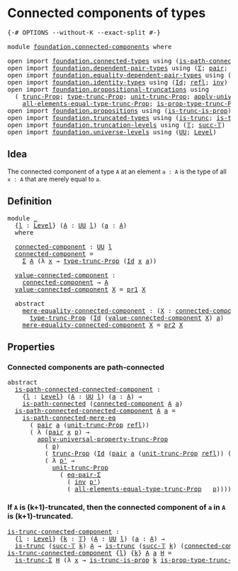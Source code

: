 # Connected components of types

<pre class="Agda"><a id="42" class="Symbol">{-#</a> <a id="46" class="Keyword">OPTIONS</a> <a id="54" class="Pragma">--without-K</a> <a id="66" class="Pragma">--exact-split</a> <a id="80" class="Symbol">#-}</a>

<a id="85" class="Keyword">module</a> <a id="92" href="foundation.connected-components.html" class="Module">foundation.connected-components</a> <a id="124" class="Keyword">where</a>

<a id="131" class="Keyword">open</a> <a id="136" class="Keyword">import</a> <a id="143" href="foundation.connected-types.html" class="Module">foundation.connected-types</a> <a id="170" class="Keyword">using</a> <a id="176" class="Symbol">(</a><a id="177" href="foundation.connected-types.html#1684" class="Function">is-path-connected</a><a id="194" class="Symbol">;</a> <a id="196" href="foundation.connected-types.html#2290" class="Function">is-path-connected-mere-eq</a><a id="221" class="Symbol">)</a>
<a id="223" class="Keyword">open</a> <a id="228" class="Keyword">import</a> <a id="235" href="foundation.dependent-pair-types.html" class="Module">foundation.dependent-pair-types</a> <a id="267" class="Keyword">using</a> <a id="273" class="Symbol">(</a><a id="274" href="foundation-core.dependent-pair-types.html#502" class="Record">Σ</a><a id="275" class="Symbol">;</a> <a id="277" href="foundation-core.dependent-pair-types.html#575" class="InductiveConstructor">pair</a><a id="281" class="Symbol">;</a> <a id="283" href="foundation-core.dependent-pair-types.html#592" class="Field">pr1</a><a id="286" class="Symbol">;</a> <a id="288" href="foundation-core.dependent-pair-types.html#604" class="Field">pr2</a><a id="291" class="Symbol">)</a>
<a id="293" class="Keyword">open</a> <a id="298" class="Keyword">import</a> <a id="305" href="foundation.equality-dependent-pair-types.html" class="Module">foundation.equality-dependent-pair-types</a> <a id="346" class="Keyword">using</a> <a id="352" class="Symbol">(</a><a id="353" href="foundation.equality-dependent-pair-types.html#1372" class="Function">eq-pair-Σ</a><a id="362" class="Symbol">)</a>
<a id="364" class="Keyword">open</a> <a id="369" class="Keyword">import</a> <a id="376" href="foundation.identity-types.html" class="Module">foundation.identity-types</a> <a id="402" class="Keyword">using</a> <a id="408" class="Symbol">(</a><a id="409" href="foundation-core.identity-types.html#1754" class="Datatype">Id</a><a id="411" class="Symbol">;</a> <a id="413" href="foundation-core.identity-types.html#1807" class="InductiveConstructor">refl</a><a id="417" class="Symbol">;</a> <a id="419" href="foundation-core.identity-types.html#2716" class="Function">inv</a><a id="422" class="Symbol">)</a>
<a id="424" class="Keyword">open</a> <a id="429" class="Keyword">import</a> <a id="436" href="foundation.propositional-truncations.html" class="Module">foundation.propositional-truncations</a> <a id="473" class="Keyword">using</a>
  <a id="481" class="Symbol">(</a> <a id="483" href="foundation.propositional-truncations.html#2510" class="Function">trunc-Prop</a><a id="493" class="Symbol">;</a> <a id="495" href="foundation.propositional-truncations.html#2012" class="Function">type-trunc-Prop</a><a id="510" class="Symbol">;</a> <a id="512" href="foundation.propositional-truncations.html#2096" class="Function">unit-trunc-Prop</a><a id="527" class="Symbol">;</a> <a id="529" href="foundation.propositional-truncations.html#5581" class="Function">apply-universal-property-trunc-Prop</a><a id="564" class="Symbol">;</a>
    <a id="570" href="foundation.propositional-truncations.html#2317" class="Function">all-elements-equal-type-trunc-Prop</a><a id="604" class="Symbol">;</a> <a id="606" href="foundation.propositional-truncations.html#2191" class="Function">is-prop-type-trunc-Prop</a><a id="629" class="Symbol">)</a>
<a id="631" class="Keyword">open</a> <a id="636" class="Keyword">import</a> <a id="643" href="foundation.propositions.html" class="Module">foundation.propositions</a> <a id="667" class="Keyword">using</a> <a id="673" class="Symbol">(</a><a id="674" href="foundation.propositions.html#966" class="Function">is-trunc-is-prop</a><a id="690" class="Symbol">)</a>
<a id="692" class="Keyword">open</a> <a id="697" class="Keyword">import</a> <a id="704" href="foundation.truncated-types.html" class="Module">foundation.truncated-types</a> <a id="731" class="Keyword">using</a> <a id="737" class="Symbol">(</a><a id="738" href="foundation-core.truncated-types.html#1728" class="Function">is-trunc</a><a id="746" class="Symbol">;</a> <a id="748" href="foundation-core.truncated-types.html#5746" class="Function">is-trunc-Σ</a><a id="758" class="Symbol">)</a>
<a id="760" class="Keyword">open</a> <a id="765" class="Keyword">import</a> <a id="772" href="foundation.truncation-levels.html" class="Module">foundation.truncation-levels</a> <a id="801" class="Keyword">using</a> <a id="807" class="Symbol">(</a><a id="808" href="foundation-core.truncation-levels.html#382" class="Datatype">𝕋</a><a id="809" class="Symbol">;</a> <a id="811" href="foundation-core.truncation-levels.html#419" class="InductiveConstructor">succ-𝕋</a><a id="817" class="Symbol">)</a>
<a id="819" class="Keyword">open</a> <a id="824" class="Keyword">import</a> <a id="831" href="foundation.universe-levels.html" class="Module">foundation.universe-levels</a> <a id="858" class="Keyword">using</a> <a id="864" class="Symbol">(</a><a id="865" href="foundation-core.universe-levels.html#222" class="Primitive">UU</a><a id="867" class="Symbol">;</a> <a id="869" href="Agda.Primitive.html#597" class="Postulate">Level</a><a id="874" class="Symbol">)</a>
</pre>
## Idea

The connected component of a type `A` at an element `a : A` is the type of all `x : A` that are merely equal to `a`.

## Definition

<pre class="Agda"><a id="1031" class="Keyword">module</a> <a id="1038" href="foundation.connected-components.html#1038" class="Module">_</a>
  <a id="1042" class="Symbol">{</a><a id="1043" href="foundation.connected-components.html#1043" class="Bound">l</a> <a id="1045" class="Symbol">:</a> <a id="1047" href="Agda.Primitive.html#597" class="Postulate">Level</a><a id="1052" class="Symbol">}</a> <a id="1054" class="Symbol">(</a><a id="1055" href="foundation.connected-components.html#1055" class="Bound">A</a> <a id="1057" class="Symbol">:</a> <a id="1059" href="foundation-core.universe-levels.html#222" class="Primitive">UU</a> <a id="1062" href="foundation.connected-components.html#1043" class="Bound">l</a><a id="1063" class="Symbol">)</a> <a id="1065" class="Symbol">(</a><a id="1066" href="foundation.connected-components.html#1066" class="Bound">a</a> <a id="1068" class="Symbol">:</a> <a id="1070" href="foundation.connected-components.html#1055" class="Bound">A</a><a id="1071" class="Symbol">)</a>
  <a id="1075" class="Keyword">where</a>

  <a id="1084" href="foundation.connected-components.html#1084" class="Function">connected-component</a> <a id="1104" class="Symbol">:</a> <a id="1106" href="foundation-core.universe-levels.html#222" class="Primitive">UU</a> <a id="1109" href="foundation.connected-components.html#1043" class="Bound">l</a>
  <a id="1113" href="foundation.connected-components.html#1084" class="Function">connected-component</a> <a id="1133" class="Symbol">=</a>
    <a id="1139" href="foundation-core.dependent-pair-types.html#502" class="Record">Σ</a> <a id="1141" href="foundation.connected-components.html#1055" class="Bound">A</a> <a id="1143" class="Symbol">(λ</a> <a id="1146" href="foundation.connected-components.html#1146" class="Bound">x</a> <a id="1148" class="Symbol">→</a> <a id="1150" href="foundation.propositional-truncations.html#2012" class="Function">type-trunc-Prop</a> <a id="1166" class="Symbol">(</a><a id="1167" href="foundation-core.identity-types.html#1754" class="Datatype">Id</a> <a id="1170" href="foundation.connected-components.html#1146" class="Bound">x</a> <a id="1172" href="foundation.connected-components.html#1066" class="Bound">a</a><a id="1173" class="Symbol">))</a>

  <a id="1179" href="foundation.connected-components.html#1179" class="Function">value-connected-component</a> <a id="1205" class="Symbol">:</a>
    <a id="1211" href="foundation.connected-components.html#1084" class="Function">connected-component</a> <a id="1231" class="Symbol">→</a> <a id="1233" href="foundation.connected-components.html#1055" class="Bound">A</a>
  <a id="1237" href="foundation.connected-components.html#1179" class="Function">value-connected-component</a> <a id="1263" href="foundation.connected-components.html#1263" class="Bound">X</a> <a id="1265" class="Symbol">=</a> <a id="1267" href="foundation-core.dependent-pair-types.html#592" class="Field">pr1</a> <a id="1271" href="foundation.connected-components.html#1263" class="Bound">X</a>

  <a id="1276" class="Keyword">abstract</a>
    <a id="1289" href="foundation.connected-components.html#1289" class="Function">mere-equality-connected-component</a> <a id="1323" class="Symbol">:</a> <a id="1325" class="Symbol">(</a><a id="1326" href="foundation.connected-components.html#1326" class="Bound">X</a> <a id="1328" class="Symbol">:</a> <a id="1330" href="foundation.connected-components.html#1084" class="Function">connected-component</a><a id="1349" class="Symbol">)</a> <a id="1351" class="Symbol">→</a>
      <a id="1359" href="foundation.propositional-truncations.html#2012" class="Function">type-trunc-Prop</a> <a id="1375" class="Symbol">(</a><a id="1376" href="foundation-core.identity-types.html#1754" class="Datatype">Id</a> <a id="1379" class="Symbol">(</a><a id="1380" href="foundation.connected-components.html#1179" class="Function">value-connected-component</a> <a id="1406" href="foundation.connected-components.html#1326" class="Bound">X</a><a id="1407" class="Symbol">)</a> <a id="1409" href="foundation.connected-components.html#1066" class="Bound">a</a><a id="1410" class="Symbol">)</a>
    <a id="1416" href="foundation.connected-components.html#1289" class="Function">mere-equality-connected-component</a> <a id="1450" href="foundation.connected-components.html#1450" class="Bound">X</a> <a id="1452" class="Symbol">=</a> <a id="1454" href="foundation-core.dependent-pair-types.html#604" class="Field">pr2</a> <a id="1458" href="foundation.connected-components.html#1450" class="Bound">X</a>
</pre>
## Properties

### Connected components are path-connected

<pre class="Agda"><a id="1533" class="Keyword">abstract</a>
  <a id="is-path-connected-connected-component"></a><a id="1544" href="foundation.connected-components.html#1544" class="Function">is-path-connected-connected-component</a> <a id="1582" class="Symbol">:</a>
    <a id="1588" class="Symbol">{</a><a id="1589" href="foundation.connected-components.html#1589" class="Bound">l</a> <a id="1591" class="Symbol">:</a> <a id="1593" href="Agda.Primitive.html#597" class="Postulate">Level</a><a id="1598" class="Symbol">}</a> <a id="1600" class="Symbol">(</a><a id="1601" href="foundation.connected-components.html#1601" class="Bound">A</a> <a id="1603" class="Symbol">:</a> <a id="1605" href="foundation-core.universe-levels.html#222" class="Primitive">UU</a> <a id="1608" href="foundation.connected-components.html#1589" class="Bound">l</a><a id="1609" class="Symbol">)</a> <a id="1611" class="Symbol">(</a><a id="1612" href="foundation.connected-components.html#1612" class="Bound">a</a> <a id="1614" class="Symbol">:</a> <a id="1616" href="foundation.connected-components.html#1601" class="Bound">A</a><a id="1617" class="Symbol">)</a> <a id="1619" class="Symbol">→</a>
    <a id="1625" href="foundation.connected-types.html#1684" class="Function">is-path-connected</a> <a id="1643" class="Symbol">(</a><a id="1644" href="foundation.connected-components.html#1084" class="Function">connected-component</a> <a id="1664" href="foundation.connected-components.html#1601" class="Bound">A</a> <a id="1666" href="foundation.connected-components.html#1612" class="Bound">a</a><a id="1667" class="Symbol">)</a>
  <a id="1671" href="foundation.connected-components.html#1544" class="Function">is-path-connected-connected-component</a> <a id="1709" href="foundation.connected-components.html#1709" class="Bound">A</a> <a id="1711" href="foundation.connected-components.html#1711" class="Bound">a</a> <a id="1713" class="Symbol">=</a>
    <a id="1719" href="foundation.connected-types.html#2290" class="Function">is-path-connected-mere-eq</a>
      <a id="1751" class="Symbol">(</a> <a id="1753" href="foundation-core.dependent-pair-types.html#575" class="InductiveConstructor">pair</a> <a id="1758" href="foundation.connected-components.html#1711" class="Bound">a</a> <a id="1760" class="Symbol">(</a><a id="1761" href="foundation.propositional-truncations.html#2096" class="Function">unit-trunc-Prop</a> <a id="1777" href="foundation-core.identity-types.html#1807" class="InductiveConstructor">refl</a><a id="1781" class="Symbol">))</a>
      <a id="1790" class="Symbol">(</a> <a id="1792" class="Symbol">λ</a> <a id="1794" class="Symbol">(</a><a id="1795" href="foundation-core.dependent-pair-types.html#575" class="InductiveConstructor">pair</a> <a id="1800" href="foundation.connected-components.html#1800" class="Bound">x</a> <a id="1802" href="foundation.connected-components.html#1802" class="Bound">p</a><a id="1803" class="Symbol">)</a> <a id="1805" class="Symbol">→</a>
        <a id="1815" href="foundation.propositional-truncations.html#5581" class="Function">apply-universal-property-trunc-Prop</a>
          <a id="1861" class="Symbol">(</a> <a id="1863" href="foundation.connected-components.html#1802" class="Bound">p</a><a id="1864" class="Symbol">)</a>
          <a id="1876" class="Symbol">(</a> <a id="1878" href="foundation.propositional-truncations.html#2510" class="Function">trunc-Prop</a> <a id="1889" class="Symbol">(</a><a id="1890" href="foundation-core.identity-types.html#1754" class="Datatype">Id</a> <a id="1893" class="Symbol">(</a><a id="1894" href="foundation-core.dependent-pair-types.html#575" class="InductiveConstructor">pair</a> <a id="1899" href="foundation.connected-components.html#1711" class="Bound">a</a> <a id="1901" class="Symbol">(</a><a id="1902" href="foundation.propositional-truncations.html#2096" class="Function">unit-trunc-Prop</a> <a id="1918" href="foundation-core.identity-types.html#1807" class="InductiveConstructor">refl</a><a id="1922" class="Symbol">))</a> <a id="1925" class="Symbol">(</a><a id="1926" href="foundation-core.dependent-pair-types.html#575" class="InductiveConstructor">pair</a> <a id="1931" href="foundation.connected-components.html#1800" class="Bound">x</a> <a id="1933" href="foundation.connected-components.html#1802" class="Bound">p</a><a id="1934" class="Symbol">)))</a>
          <a id="1948" class="Symbol">(</a> <a id="1950" class="Symbol">λ</a> <a id="1952" href="foundation.connected-components.html#1952" class="Bound">p&#39;</a> <a id="1955" class="Symbol">→</a>
            <a id="1969" href="foundation.propositional-truncations.html#2096" class="Function">unit-trunc-Prop</a>
              <a id="1999" class="Symbol">(</a> <a id="2001" href="foundation.equality-dependent-pair-types.html#1372" class="Function">eq-pair-Σ</a>
                <a id="2027" class="Symbol">(</a> <a id="2029" href="foundation-core.identity-types.html#2716" class="Function">inv</a> <a id="2033" href="foundation.connected-components.html#1952" class="Bound">p&#39;</a><a id="2035" class="Symbol">)</a>
                <a id="2053" class="Symbol">(</a> <a id="2055" href="foundation.propositional-truncations.html#2317" class="Function">all-elements-equal-type-trunc-Prop</a> <a id="2090" class="Symbol">_</a> <a id="2092" href="foundation.connected-components.html#1802" class="Bound">p</a><a id="2093" class="Symbol">))))</a>
</pre>
### If `A` is (k+1)-truncated, then the connected component of `a` in `A` is (k+1)-truncated.

<pre class="Agda"><a id="is-trunc-connected-component"></a><a id="2206" href="foundation.connected-components.html#2206" class="Function">is-trunc-connected-component</a> <a id="2235" class="Symbol">:</a>
  <a id="2239" class="Symbol">{</a><a id="2240" href="foundation.connected-components.html#2240" class="Bound">l</a> <a id="2242" class="Symbol">:</a> <a id="2244" href="Agda.Primitive.html#597" class="Postulate">Level</a><a id="2249" class="Symbol">}</a> <a id="2251" class="Symbol">{</a><a id="2252" href="foundation.connected-components.html#2252" class="Bound">k</a> <a id="2254" class="Symbol">:</a> <a id="2256" href="foundation-core.truncation-levels.html#382" class="Datatype">𝕋</a><a id="2257" class="Symbol">}</a> <a id="2259" class="Symbol">(</a><a id="2260" href="foundation.connected-components.html#2260" class="Bound">A</a> <a id="2262" class="Symbol">:</a> <a id="2264" href="foundation-core.universe-levels.html#222" class="Primitive">UU</a> <a id="2267" href="foundation.connected-components.html#2240" class="Bound">l</a><a id="2268" class="Symbol">)</a> <a id="2270" class="Symbol">(</a><a id="2271" href="foundation.connected-components.html#2271" class="Bound">a</a> <a id="2273" class="Symbol">:</a> <a id="2275" href="foundation.connected-components.html#2260" class="Bound">A</a><a id="2276" class="Symbol">)</a> <a id="2278" class="Symbol">→</a>
  <a id="2282" href="foundation-core.truncated-types.html#1728" class="Function">is-trunc</a> <a id="2291" class="Symbol">(</a><a id="2292" href="foundation-core.truncation-levels.html#419" class="InductiveConstructor">succ-𝕋</a> <a id="2299" href="foundation.connected-components.html#2252" class="Bound">k</a><a id="2300" class="Symbol">)</a> <a id="2302" href="foundation.connected-components.html#2260" class="Bound">A</a> <a id="2304" class="Symbol">→</a> <a id="2306" href="foundation-core.truncated-types.html#1728" class="Function">is-trunc</a> <a id="2315" class="Symbol">(</a><a id="2316" href="foundation-core.truncation-levels.html#419" class="InductiveConstructor">succ-𝕋</a> <a id="2323" href="foundation.connected-components.html#2252" class="Bound">k</a><a id="2324" class="Symbol">)</a> <a id="2326" class="Symbol">(</a><a id="2327" href="foundation.connected-components.html#1084" class="Function">connected-component</a> <a id="2347" href="foundation.connected-components.html#2260" class="Bound">A</a> <a id="2349" href="foundation.connected-components.html#2271" class="Bound">a</a><a id="2350" class="Symbol">)</a>
<a id="2352" href="foundation.connected-components.html#2206" class="Function">is-trunc-connected-component</a> <a id="2381" class="Symbol">{</a><a id="2382" href="foundation.connected-components.html#2382" class="Bound">l</a><a id="2383" class="Symbol">}</a> <a id="2385" class="Symbol">{</a><a id="2386" href="foundation.connected-components.html#2386" class="Bound">k</a><a id="2387" class="Symbol">}</a> <a id="2389" href="foundation.connected-components.html#2389" class="Bound">A</a> <a id="2391" href="foundation.connected-components.html#2391" class="Bound">a</a> <a id="2393" href="foundation.connected-components.html#2393" class="Bound">H</a> <a id="2395" class="Symbol">=</a>
  <a id="2399" href="foundation-core.truncated-types.html#5746" class="Function">is-trunc-Σ</a> <a id="2410" href="foundation.connected-components.html#2393" class="Bound">H</a> <a id="2412" class="Symbol">(λ</a> <a id="2415" href="foundation.connected-components.html#2415" class="Bound">x</a> <a id="2417" class="Symbol">→</a> <a id="2419" href="foundation.propositions.html#966" class="Function">is-trunc-is-prop</a> <a id="2436" href="foundation.connected-components.html#2386" class="Bound">k</a> <a id="2438" href="foundation.propositional-truncations.html#2191" class="Function">is-prop-type-trunc-Prop</a><a id="2461" class="Symbol">)</a>

</pre>
